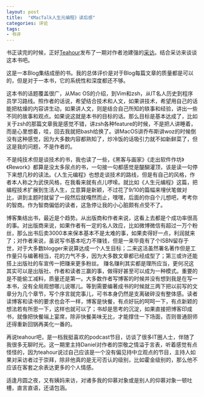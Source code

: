 ```yaml
---
layout: post
title:  "《MacTalk人生元编程》读后感"
categories: 评论
tags:
- 书评
---
```


书正读完的时候，正好[Teahour](http://teahour.fm)发布了一期对作者池建强的[采访](http://teahour.fm/2014/07/04/talk-with-chi-jian-qiang.html)。结合采访来谈谈这本书吧。

这是一本Blog集结成册的书。我的总体评价是对于Blog每篇文章的质量都是可以的，但是对于一本书，它的系统性和深度都还不够。

这本书的话题覆盖很广，从Mac OS的介绍，到Vim和zsh，从IT名人历史到程序员学习路线。照作者的话说，希望结合技术和人文，如果讲技术，希望用自己的话能把枯燥的内容讲生动，如果讲人文，则是结合自己所知的轶事和经验，讲出一些不同的故事和观点。如果说这就是本书的目标的话。那么目标是基本达成了，比如关于zsh的那篇文章我是感觉不错，讲zsh各种feature的时候，不是把人讲睡着，而是心里想着，哇，回去我就把bash给换了。讲MacOS讲乔布斯讲woz的时候倒没有这种感觉，因为大多数内容都熟知了，炒冷饭的话吸引力就不如新鲜菜了，但这是我的问题，不是作者的。

不是纯技术但是谈技术的书，我也读了一些，《黑客与画家》《走出软件作坊》《Rework》都算是没太多尿点的书，一句接一句都感觉是醍醐灌顶，该是读一句停下来想几秒的读法。《人生元编程》也想走谈技术的路线，但是有自己的风格，作者本人称之为武侠风格，在我看来就有点儿啰嗦。就比如《人生元编程》这篇，把编程技术扩展到生活人生，立意算是新颖，不过花了9/10的篇幅来埋伏笔做对比，讲到主题时就留了一段然后就嘎然而止，嘿嘿，后面的你自个儿想吧，考考你的智商。作为智商偏低的读者，这急停让我的小心脏颇有点受不了。

博客集结出书，最近是个趋势。从出版商和作者来说，这看上去都是个成功率很高的事。对出版商来说，如果作者有一定的名人效应，比如微博微信有超过一万个粉丝，那么出书后卖3000本来保本基本不是太难的事，如果卖得好一点，利润就来了；对作者来说，虽说写书基本吃力不赚钱，但是一来毕竟有了个ISBN留存于世，对于大多数blogger来说算达成一个人生目标；二来这活虽然署名著作但是工作量只与编著相当，花的力气不多，因为大多数文章都已经成型了；第三或许还能搭上出版社的车宣传一把赚来更多粉丝。 赚名赚利其实都是理所应当，更何况这其实可以是出版社、作者和读者三赢的事，做得好甚至可以成为一种模式。重要的是不能偷工减料，质量还是第一。大多数作者写博客的时候并没有想到我是在写一本书，没有全局观想哪儿说哪儿。等到需要编著成书的时候就三两下把以前写的文章分为几个章节，写个序言就完事儿，可书本身仍然是支离破碎没有整体感。读者读博客和读书的要求也会不一样，博客是快餐，有点好玩的呵呵一下，有点新颖的想法若有所思一下，这样也就可以了；书却是思考的沉淀，如果直接把博客印成书，就像把快餐端上宴席，除非快餐美味无比，才能撑住一下场面，否则普通厨师还得重新回锅再美化一番的。

再说teahour吧，是一档我挺喜欢的podcast节目，访谈了很多IT圈人士，伴随了我很多无聊时光。这一期里主持Daniel对作者的崇敬之情溢于言表，听着感觉有点怪怪的，因为teahour说过自己应该是一个没有偏见持中立观点的节目，主持人如果对采访者过于崇拜，除非他真的是无可否认的级别，比如霍金级别的，那么他不应该在客套之余表达更多的个人情感。

适逢月圆之夜，又有姨妈来访，对诸多我的仰慕对象或是别人的仰慕对象一顿吐槽，直言直语，还请包涵。
